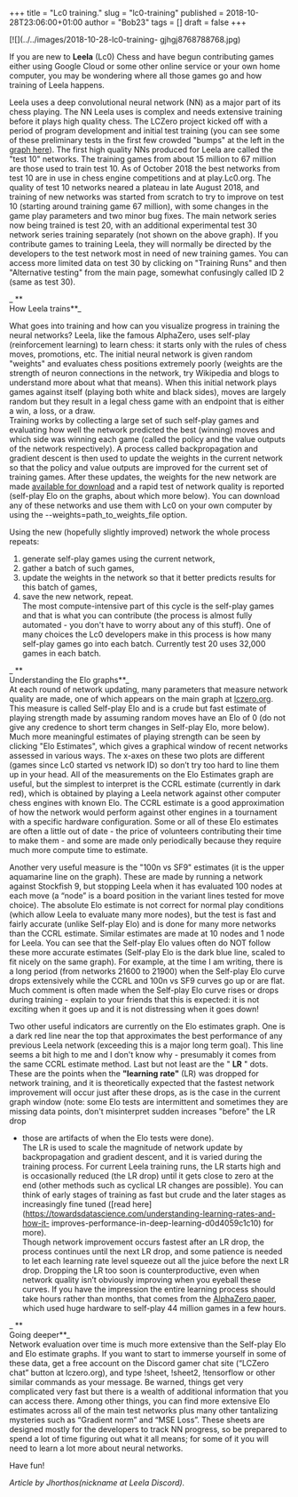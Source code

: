 +++
title = "Lc0 training."
slug = "lc0-training"
published = 2018-10-28T23:06:00+01:00
author = "Bob23"
tags = []
draft = false
+++

[![](../../images/2018-10-28-lc0-training-
gjhgj8768788768.jpg)

If you are new to **Leela** (Lc0) Chess and have begun contributing games
either using Google Cloud or some other online service or your own home
computer, you may be wondering where all those games go and how training of
Leela happens.

Leela uses a deep convolutional neural network (NN) as a major part of its
chess playing. The NN Leela uses is complex and needs extensive training
before it plays high quality chess. The LCZero project kicked off with a
period of program development and initial test training (you can see some of
these preliminary tests in the first few crowded "bumps" at the left in the
[graph here](http://lczero.org/?full_elo=1)). The first high quality NNs
produced for Leela are called the "test 10" networks. The training games from
about 15 million to 67 million are those used to train test 10. As of October
2018 the best networks from test 10 are in use in chess engine competitions
and at play.Lc0.org. The quality of test 10 networks neared a plateau in late
August 2018, and training of new networks was started from scratch to try to
improve on test 10 (starting around training game 67 million), with some
changes in the game play parameters and two minor bug fixes. The main network
series now being trained is test 20, with an additional experimental test 30
network series training separately (not shown on the above graph). If you
contribute games to training Leela, they will normally be directed by the
developers to the test network most in need of new training games. You can
access more limited data on test 30 by clicking on "Training Runs" and then
"Alternative testing" from the main page, somewhat confusingly called ID 2
(same as test 30).

 _ **  
How Leela trains**_

What goes into training and how can you visualize progress in training the
neural networks? Leela, like the famous AlphaZero, uses self-play
(reinforcement learning) to learn chess: it starts only with the rules of
chess moves, promotions, etc. The initial neural network is given random
"weights" and evaluates chess positions extremely poorly (weights are the
strength of neuron connections in the network, try Wikipedia and blogs to
understand more about what that means). When this initial network plays games
against itself (playing both white and black sides), moves are largely random
but they result in a legal chess game with an endpoint that is either a win, a
loss, or a draw.  
Training works by collecting a large set of such self-play games and
evaluating how well the network predicted the best (winning) moves and which
side was winning each game (called the policy and the value outputs of the
network respectively). A process called backpropagation and gradient descent
is then used to update the weights in the current network so that the policy
and value outputs are improved for the current set of training games. After
these updates, the weights for the new network are made [available for
download](http://lczero.org/networks/) and a rapid test of network quality is
reported (self-play Elo on the graphs, about which more below). You can
download any of these networks and use them with Lc0 on your own computer by
using the --weights=path_to_weights_file option.

Using the new (hopefully slightly improved) network the whole process repeats:  
1) generate self-play games using the current network,  
2) gather a batch of such games,  
3) update the weights in the network so that it better predicts results for
this batch of games,  
4) save the new network, repeat.  
The most compute-intensive part of this cycle is the self-play games and that
is what you can contribute (the process is almost fully automated - you don't
have to worry about any of this stuff). One of many choices the Lc0 developers
make in this process is how many self-play games go into each batch. Currently
test 20 uses 32,000 games in each batch.

 _ **  
Understanding the Elo graphs**_  
At each round of network updating, many parameters that measure network
quality are made, one of which appears on the main graph at
[lczero.org](http://lczero.org/). This measure is called Self-play Elo and is
a crude but fast estimate of playing strength made by assuming random moves
have an Elo of 0 (do not give any credence to short term changes in Self-play
Elo, more below). Much more meaningful estimates of playing strength can be
seen by clicking "Elo Estimates", which gives a graphical window of recent
networks assessed in various ways. The x-axes on these two plots are different
(games since Lc0 started vs network ID) so don’t try too hard to line them up
in your head. All of the measurements on the Elo Estimates graph are useful,
but the simplest to interpret is the CCRL estimate (currently in dark red),
which is obtained by playing a Leela network against other computer chess
engines with known Elo. The CCRL estimate is a good approximation of how the
network would perform against other engines in a tournament with a specific
hardware configuration. Some or all of these Elo estimates are often a little
out of date - the price of volunteers contributing their time to make them -
and some are made only periodically because they require much more compute
time to estimate.

Another very useful measure is the "100n vs SF9" estimates (it is the upper
aquamarine line on the graph). These are made by running a network against
Stockfish 9, but stopping Leela when it has evaluated 100 nodes at each move
(a “node” is a board position in the variant lines tested for move choice).
The absolute Elo estimate is not correct for normal play conditions (which
allow Leela to evaluate many more nodes), but the test is fast and fairly
accurate (unlike Self-play Elo) and is done for many more networks than the
CCRL estimate. Similar estimates are made at 10 nodes and 1 node for Leela.
You can see that the Self-play Elo values often do NOT follow these more
accurate estimates (Self-play Elo is the dark blue line, scaled to fit nicely
on the same graph). For example, at the time I am writing, there is a long
period (from networks 21600 to 21900) when the Self-play Elo curve drops
extensively while the CCRL and 100n vs SF9 curves go up or are flat. Much
comment is often made when the Self-play Elo curve rises or drops during
training - explain to your friends that this is expected: it is not exciting
when it goes up and it is not distressing when it goes down!

Two other useful indicators are currently on the Elo estimates graph. One is a
dark red line near the top that approximates the best performance of any
previous Leela network (exceeding this is a major long term goal). This line
seems a bit high to me and I don't know why - presumably it comes from the
same CCRL estimate method. Last but not least are the " **LR** " dots. These
are the points when the **"learning rate"** (LR) was dropped for network
training, and it is theoretically expected that the fastest network
improvement will occur just after these drops, as is the case in the current
graph window (note: some Elo tests are intermittent and sometimes they are
missing data points, don't misinterpret sudden increases "before" the LR drop
- those are artifacts of when the Elo tests were done).  
The LR is used to scale the magnitude of network update by backpropagation and
gradient descent, and it is varied during the training process. For current
Leela training runs, the LR starts high and is occasionally reduced (the LR
drop) until it gets close to zero at the end (other methods such as cyclical
LR changes are possible). You can think of early stages of training as fast
but crude and the later stages as increasingly fine tuned ([read
here](https://towardsdatascience.com/understanding-learning-rates-and-how-it-
improves-performance-in-deep-learning-d0d4059c1c10) for more).  
Though network improvement occurs fastest after an LR drop, the process
continues until the next LR drop, and some patience is needed to let each
learning rate level squeeze out all the juice before the next LR drop.
Dropping the LR too soon is counterproductive, even when network quality isn’t
obviously improving when you eyeball these curves. If you have the impression
the entire learning process should take hours rather than months, that comes
from the [AlphaZero paper](https://arxiv.org/pdf/1712.01815.pdf), which used
huge hardware to self-play 44 million games in a few hours.

 _ **  
Going deeper**_  
Network evaluation over time is much more extensive than the Self-play Elo and
Elo estimate graphs. If you want to start to immerse yourself in some of these
data, get a free account on the Discord gamer chat site (“LCZero chat” 
button
at lczero.org), and type !sheet, !sheet2, !tensorflow or other similar
commands as your message. Be warned, things get very complicated very fast but
there is a wealth of additional information that you can access there. Among
other things, you can find more extensive Elo estimates across all of the main
test networks plus many other tantalizing mysteries such as “Gradient norm”
and “MSE Loss”. These sheets are designed mostly for the developers to track
NN progress, so be prepared to spend a lot of time figuring out what it all
means; for some of it you will need to learn a lot more about neural networks.

Have fun!

 _Article by Jhorthos(nickname at Leela Discord)._
